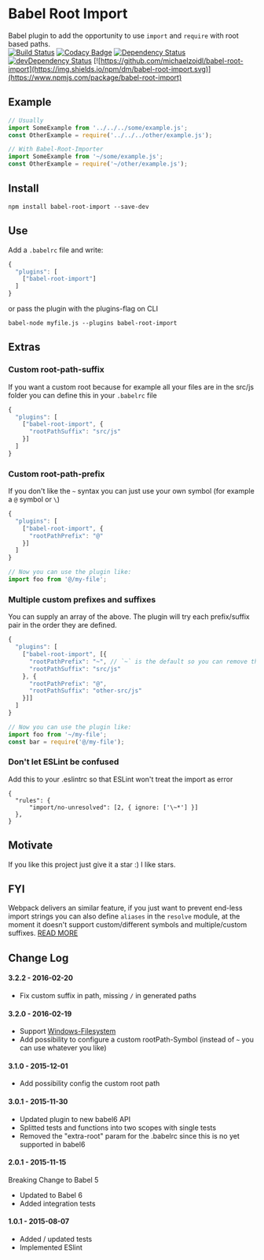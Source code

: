 # Babel Root Import
Babel plugin to add the opportunity to use `import` and `require` with root based paths.<br>
[![Build Status](https://travis-ci.org/michaelzoidl/babel-root-import.svg?branch=master)](https://travis-ci.org/michaelzoidl/babel-root-import)
[![Codacy Badge](https://img.shields.io/codacy/98f77bcc84964e67a2754e563b962d27.svg)](https://www.codacy.com/app/me_1438/both-io)
[![Dependency Status](https://david-dm.org/michaelzoidl/babel-root-import.svg)](https://david-dm.org/michaelzoidl/babel-root-import)
[![devDependency Status](https://david-dm.org/michaelzoidl/babel-root-import/dev-status.svg)](https://david-dm.org/michaelzoidl/babel-root-import#info=devDependencies)
[![https://github.com/michaelzoidl/babel-root-import](https://img.shields.io/npm/dm/babel-root-import.svg)](https://www.npmjs.com/package/babel-root-import)

## Example
```javascript
// Usually
import SomeExample from '../../../some/example.js';
const OtherExample = require('../../../other/example.js');

// With Babel-Root-Importer
import SomeExample from '~/some/example.js';
const OtherExample = require('~/other/example.js');
```

## Install
```
npm install babel-root-import --save-dev
```

## Use
Add a `.babelrc` file and write:
```javascript
{
  "plugins": [
    ["babel-root-import"]
  ]
}

```
or pass the plugin with the plugins-flag on CLI
```
babel-node myfile.js --plugins babel-root-import
```

## Extras
### Custom root-path-suffix
If you want a custom root because for example all your files are in the src/js folder you can define this in your `.babelrc` file
```javascript
{
  "plugins": [
    ["babel-root-import", {
      "rootPathSuffix": "src/js"
    }]
  ]
}
```

### Custom root-path-prefix
If you don't like the `~` syntax you can just use your own symbol (for example a `@` symbol or `\`)
```javascript
{
  "plugins": [
    ["babel-root-import", {
      "rootPathPrefix": "@"
    }]
  ]
}

// Now you can use the plugin like:
import foo from '@/my-file';
```

### Multiple custom prefixes and suffixes
You can supply an array of the above. The plugin will try each prefix/suffix pair in the order they are defined.
```javascript
{
  "plugins": [
    ["babel-root-import", [{
      "rootPathPrefix": "~", // `~` is the default so you can remove this if you want
      "rootPathSuffix": "src/js"
    }, {
      "rootPathPrefix": "@",
      "rootPathSuffix": "other-src/js"
    }]]
  ]
}

// Now you can use the plugin like:
import foo from '~/my-file';
const bar = require('@/my-file');
```

### Don't let ESLint be confused
Add this to your .eslintrc so that ESLint won't treat the import as error
```
{
  "rules": {
      "import/no-unresolved": [2, { ignore: ['\~*'] }]
  },
}
```
## Motivate
If you like this project just give it a star :) I like stars.

## FYI
Webpack delivers an similar feature, if you just want to prevent end-less import strings you can also define `aliases` in the `resolve` module, at the moment it doesn't support custom/different symbols and multiple/custom suffixes.
[READ MORE](http://xabikos.com/2015/10/03/Webpack-aliases-and-relative-paths/)

## Change Log
#### 3.2.2 - 2016-02-20
- Fix custom suffix in path, missing `/` in generated paths

#### 3.2.0 - 2016-02-19
- Support [Windows-Filesystem](http://superuser.com/questions/176388/why-does-windows-use-backslashes-for-paths-and-unix-forward-slashes/176395#176395)
- Add possibility to configure a custom rootPath-Symbol (instead of `~` you can use whatever you like)

#### 3.1.0 - 2015-12-01
- Add possibility config the custom root path

#### 3.0.1 - 2015-11-30
- Updated plugin to new babel6 API
- Splitted tests and functions into two scopes with single tests
- Removed the "extra-root" param for the .babelrc since this is no yet supported in babel6

#### 2.0.1 - 2015-11-15
Breaking Change to Babel 5
- Updated to Babel 6
- Added integration tests

#### 1.0.1 - 2015-08-07
- Added / updated tests
- Implemented ESlint
